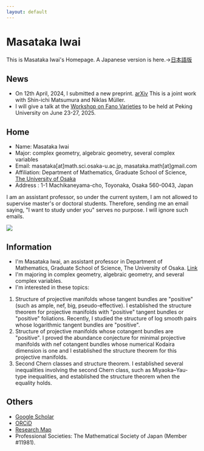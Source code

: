 ```yaml
---
layout: default
---
```



# **Masataka Iwai**
This is Masataka Iwai's Homepage.
A Japanese version is here.→[日本語版](https://masataka123.github.io/blog3/)

## **News**
- On 12th April, 2024, I submitted a new preprint. [arXiv](https://arxiv.org/abs/2404.07568) This is a joint work with Shin-ichi Matsumura and Niklas Müller.
- I will give a talk at the [Workshop on Fano Varieties](https://bicmr.pku.edu.cn/content/show/17-3569.html) to be held at Peking University on June 23-27, 2025. 

<!--
- On 13th--15th December 2024, we will hold a workshop: [Winter seminar of Several Complex Variables in 2024](https://masataka123.github.io/2024scvwinter/)
-->

## **Home**
- Name: Masataka Iwai
- Major: complex geometry, algebraic geometry, several complex variables
- Email: masataka[at]math.sci.osaka-u.ac.jp, masataka.math[at]gmail.com 
- Affiliation: Department of Mathematics, Graduate School of Science, [The University of Osaka](https://www.osaka-u.ac.jp/en/news/topics/2024/11/27001)
- Address : 1-1 Machikaneyama-cho, Toyonaka, Osaka 560-0043, Japan

I am an assistant professor, so under the current system, I am not allowed to supervise master's or doctoral students.
Therefore, sending me an email saying, "I want to study under you" serves no purpose.
I will ignore such emails.

<!--- - I study the structures of complex projective manifolds whose tangent bundles are "positive" (such as nef, big, pseudo-effective, and so on) and the morphisms between smooth projective varieties by using singular Hermitian metrics. -->
![](https://masataka123.github.io/blog3_e/picture/4.jpg )

## **Information**
- I'm Masataka Iwai, an assistant professor in Department of Mathematics, Graduate School of Science, The University of Osaka. [Link](http://www.math.sci.osaka-u.ac.jp/eng/staff.html)
- I'm majoring in complex geometry, algebraic geometry, and several complex variables.
- I'm interested in these topics:
1. Structure of projective manifolds whose tangent bundles are "positive" (such as ample, nef, big, pseudo-effective). 
I established the structure theorem for projective manifolds with "positive" tangent bundles or "positive" foliations.
Recently, I studied the structure of log smooth pairs whose logarithmic tangent bundles are "positive".
2. Structure of projective manifolds whose cotangent bundles are "positive". 
I proved the abundance conjecture for minimal projective manifolds with nef cotangent bundles whose numerical Kodaira dimension is one and I established the structure theorem for this projective manifolds.
3. Second Chern classes and structure theorem.
I established several inequalities involving the second Chern class, such as Miyaoka–Yau-type inequalities, and established the structure theorem when the equality holds.



## **Others**
- [Google Scholar](https://scholar.google.com/citations?hl=ja&user=ZTKnR6QAAAAJ)
- [ORCiD](https://orcid.org/0000-0002-0273-0360)
- [Research Map](https://researchmap.jp/Masataka_iwai)
- Professional Societies: The Mathematical Society of Japan (Member #11981).




